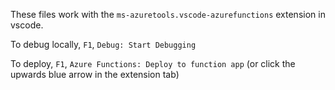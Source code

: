 These files work with the `ms-azuretools.vscode-azurefunctions` extension in vscode.

To debug locally, `F1`, `Debug: Start Debugging`

To deploy, `F1`, `Azure Functions: Deploy to function app` (or click the upwards blue arrow in the extension tab)
